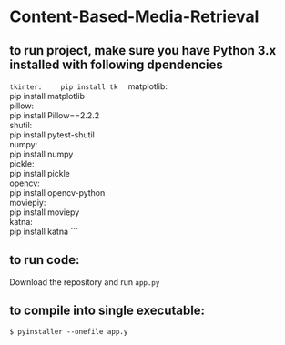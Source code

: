 # Content-Based-Media-Retrieval  
## to run project, make sure you have Python 3.x installed with following dpendencies   
``` tkinter:   ``` 
```   pip install tk   ```
matplotlib:   
   pip install matplotlib   
pillow:   
   pip install Pillow==2.2.2  
shutil:   
   pip install pytest-shutil   
numpy:   
    pip install numpy   
pickle:   
    pip install pickle   
opencv:  
    pip install opencv-python   
moviepiy:   
    pip install moviepy   
katna:   
    pip install katna ``` 


## to run code:
Download the repository and run ```app.py```   

## to compile into single executable:   
 ```$ pyinstaller --onefile app.y   ```
